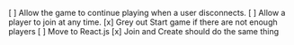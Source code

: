 [ ] Allow the game to continue playing when a user disconnects.
[ ] Allow a player to join at any time.
[x] Grey out Start game if there are not enough players
[ ] Move to React.js
[x] Join and Create should do the same thing
